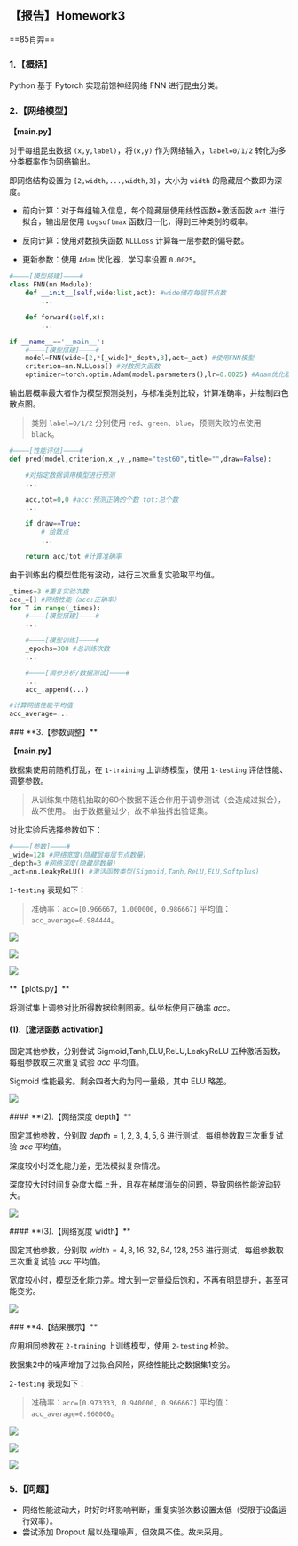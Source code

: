## **【报告】Homework3**

==85肖羿==

### **1.【概括】**

Python 基于 Pytorch 实现前馈神经网络 FNN 进行昆虫分类。

### **2.【网络模型】**

**【main.py】**

对于每组昆虫数据 `(x,y,label)`，将`(x,y)` 作为网络输入，`label=0/1/2` 转化为多分类概率作为网络输出。

即网络结构设置为 `[2,width,...,width,3]`，大小为 `width` 的隐藏层个数即为深度。

- 前向计算：对于每组输入信息，每个隐藏层使用线性函数+激活函数 `act` 进行拟合，输出层使用 `Logsoftmax` 函数归一化，得到三种类别的概率。

- 反向计算：使用对数损失函数 `NLLLoss` 计算每一层参数的偏导数。

- 更新参数：使用 `Adam` 优化器，学习率设置 `0.0025`。

```python
#————[模型搭建]————#
class FNN(nn.Module):
    def __init__(self,wide:list,act): #wide储存每层节点数
        ...

    def forward(self,x):
        ...

if __name__=='__main__':
	#————[模型搭建]————#
    model=FNN(wide=[2,*[_wide]*_depth,3],act=_act) #使用FNN模型
    criterion=nn.NLLLoss() #对数损失函数
    optimizer=torch.optim.Adam(model.parameters(),lr=0.0025) #Adam优化器
```

输出层概率最大者作为模型预测类别，与标准类别比较，计算准确率，并绘制四色散点图。

> 类别 `label=0/1/2` 分别使用 `red`、`green`、`blue`，预测失败的点使用 `black`。

```python
#————[性能评估]————#
def pred(model,criterion,x_,y_,name="test60",title="",draw=False):

    #对指定数据调用模型进行预测
    ...

    acc,tot=0,0 #acc:预测正确的个数 tot:总个数
    ...

    if draw==True:
        # 绘散点
        ...

    return acc/tot #计算准确率
```

由于训练出的模型性能有波动，进行三次重复实验取平均值。

```python
_times=3 #重复实验次数
acc_=[] #网络性能（acc:正确率）
for T in range(_times):
    #————[模型搭建]————#
    ...

    #————[模型训练]————#
    _epochs=300 #总训练次数
    ...

    #————[调参分析/数据测试]————#
    ...
    acc_.append(...)

#计算网络性能平均值
acc_average=...
```

<div STYLE="page-break-after: always;"></div>
### **3.【参数调整】**

**【main.py】**

数据集使用前随机打乱，在 `1-training` 上训练模型，使用 `1-testing` 评估性能、调整参数。

> 从训练集中随机抽取的60个数据不适合作用于调参测试（会造成过拟合），故不使用。
> 由于数据量过少，故不单独拆出验证集。

对比实验后选择参数如下：

```python
#————[参数]————#
_wide=128 #网络宽度(隐藏层每层节点数量)
_depth=3 #网络深度(隐藏层数量)
_act=nn.LeakyReLU() #激活函数类型(Sigmoid,Tanh,ReLU,ELU,Softplus)
```

 `1-testing` 表现如下：

> 准确率：`acc=[0.966667, 1.000000, 0.986667]`
> 平均值：`acc_average=0.984444`。

![](./FNN/src/(dataset=1)_test150_0.png)

![](./FNN/src/(dataset=1)_test150_1.png)

![](./FNN/src/(dataset=1)_test150_2.png)

<div STYLE="page-break-after: always;"></div>
**【plots.py】**

将测试集上调参对比所得数据绘制图表。纵坐标使用正确率 $acc$。

#### **(1).【激活函数 activation】**

固定其他参数，分别尝试 $\text{Sigmoid,Tanh,ELU,ReLU,LeakyReLU}$ 五种激活函数，每组参数取三次重复试验 $acc$ 平均值。

$\text{Sigmoid}$ 性能最劣。剩余四者大约为同一量级，其中 $\text{ELU}$ 略差。

![](./FNN/src/Test150_act.png)

<div STYLE="page-break-after: always;"></div>
#### **(2).【网络深度 depth】**

固定其他参数，分别取 $depth=1,2,3,4,5,6$ 进行测试，每组参数取三次重复试验 $acc$ 平均值。

深度较小时泛化能力差，无法模拟复杂情况。

深度较大时时间复杂度大幅上升，且存在梯度消失的问题，导致网络性能波动较大。

![](./FNN/src/Test150_depth.png)

<div STYLE="page-break-after: always;"></div>
#### **(3).【网络宽度 width】**

固定其他参数，分别取 $width=4,8,16,32,64,128,256$ 进行测试，每组参数取三次重复试验 $acc$ 平均值。

宽度较小时，模型泛化能力差。增大到一定量级后饱和，不再有明显提升，甚至可能变劣。

![](./FNN/src/Test150_wide.png)

<div STYLE="page-break-after: always;"></div>
### **4.【结果展示】**

应用相同参数在 `2-training` 上训练模型，使用 `2-testing` 检验。

数据集2中的噪声增加了过拟合风险，网络性能比之数据集1变劣。

 `2-testing` 表现如下：

> 准确率：`acc=[0.973333, 0.940000, 0.966667]`
> 平均值：`acc_average=0.960000`。

![](./FNN/src/(dataset=2)_test150_0.png)

![](./FNN/src/(dataset=2)_test150_1.png)

![](./FNN/src/(dataset=2)_test150_2.png)

<div STYLE="page-break-after: always;"></div>

### **5.【问题】**

- 网络性能波动大，时好时坏影响判断，重复实验次数设置太低（受限于设备运行效率）。
- 尝试添加 $\text{Dropout }$ 层以处理噪声，但效果不佳。故未采用。